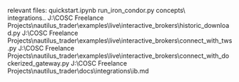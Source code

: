 relevant files:
quickstart.ipynb
run_iron_condor.py
concepts\\\
integrations..
J:\COSC Freelance Projects\nautilus_trader\examples\live\interactive_brokers\historic_download.py
J:\COSC Freelance Projects\nautilus_trader\examples\live\interactive_brokers\connect_with_tws.py
J:\COSC Freelance Projects\nautilus_trader\examples\live\interactive_brokers\connect_with_dockerized_gateway.py
J:\COSC Freelance Projects\nautilus_trader\docs\integrations\ib.md